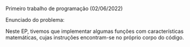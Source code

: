 Primeiro trabalho de programação (02/06/2022)

Enunciado do problema:

Neste EP, tivemos que implementar algumas funções com características matemáticas, cujas instruções encontram-se no próprio corpo do código.
